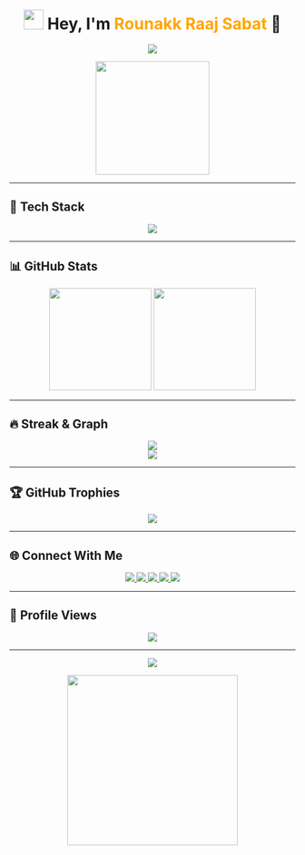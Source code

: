 <h1 align="center">
  <img src="https://media.giphy.com/media/hvRJCLFzcasrR4ia7z/giphy.gif" width="35" />
  Hey, I'm <span style="color:#FFA500;">Rounakk Raaj Sabat</span> 🚀
</h1>

<p align="center">
  <img src="https://readme-typing-svg.demolab.com?font=Fira+Code&weight=500&size=26&pause=1000&color=00FFFF&center=true&vCenter=true&width=1000&lines=Full+Stack+Developer;Rustacean+%7C+Cloud+Native+Explorer;Builder+%7C+Tinkerer+%7C+Creator;Learning%2C+Breaking%2C+Building;Open+to+Collabs+%7C+Let%27s+Connect" />
</p>

<p align="center">
  <img src="https://media.giphy.com/media/26ufdipQqU2lhNA4g/giphy.gif" width="200" />
</p>

---

## 🧰 Tech Stack

<div align="center">
  <img src="https://skillicons.dev/icons?i=nextjs,nestjs,rust,react,ts,js,go,java,py,postman,tailwind,linux,git,docker,kubernetes,aws,vercel,figma,vscode" />
</div>

---

## 📊 GitHub Stats

<div align="center">
  <img height="180px" src="https://github-readme-stats.vercel.app/api?username=rounakkraaj-1744&show_icons=true&theme=tokyonight&hide_border=true&count_private=true" />
  <img height="180px" src="https://github-readme-stats.vercel.app/api/top-langs/?username=rounakkraaj-1744&layout=compact&theme=tokyonight&hide_border=true" />
</div>

---

## 🔥 Streak & Graph

<div align="center">
  <img src="https://github-readme-streak-stats.herokuapp.com/?user=rounakkraaj-1744&theme=tokyonight&hide_border=true" />
  <br/>
  <img src="https://github-readme-activity-graph.vercel.app/graph?username=rounakkraaj-1744&theme=tokyo-night&area=true&hide_border=true" />
</div>

---

## 🏆 GitHub Trophies

<div align="center">
  <img src="https://github-profile-trophy.vercel.app/?username=rounakkraaj-1744&theme=tokyonight&no-frame=true&row=1&column=7" />
</div>

---

## 🌐 Connect With Me

<p align="center">
  <a href="https://linkedin.com/in/rounakk-raaj-745rrs" target="_blank">
    <img src="https://img.shields.io/badge/LinkedIn-0077B5.svg?style=for-the-badge&logo=linkedin&logoColor=white"/>
  </a>
  <a href="https://twitter.com/rounakk_745" target="_blank">
    <img src="https://img.shields.io/badge/Twitter-1DA1F2.svg?style=for-the-badge&logo=twitter&logoColor=white"/>
  </a>
  <a href="mailto:hi@rounakk.in" target="_blank">
    <img src="https://img.shields.io/badge/Gmail-D14836.svg?style=for-the-badge&logo=gmail&logoColor=white"/>
  </a>
  <a href="https://freelance.rounakk.in" target="_blank">
    <img src="https://img.shields.io/badge/Portfolio-000000.svg?style=for-the-badge&logo=github&logoColor=white"/>
  </a>
  <a href="https://www.fiverr.com/rounakk_raaj" target="_blank">
    <img src="https://img.shields.io/badge/Fiverr-00B22D.svg?style=for-the-badge&logo=fiverr&logoColor=white"/>
  </a>
</p>

---

## 👀 Profile Views

<p align="center">
  <img src="https://komarev.com/ghpvc/?username=rounakkraaj-1744&style=flat-square&color=blueviolet" />
</p>

---

<p align="center">
  <img src="https://readme-typing-svg.demolab.com?font=Fira+Code&weight=500&size=22&pause=1500&color=FFD700&center=true&vCenter=true&width=1000&lines=Thanks+for+scrolling!;Made+with+💛+by+Rounakk;Let%27s+build+something+awesome+together!" />
</p>

<p align="center">
  <img src="https://media.giphy.com/media/l0MYt5jPR6QX5pnqM/giphy.gif" width="300" />
</p>
